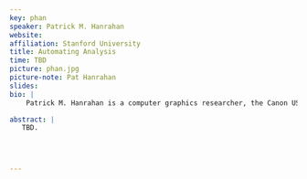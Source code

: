 ```yaml
---
key: phan
speaker: Patrick M. Hanrahan
website: 
affiliation: Stanford University
title: Automating Analysis
time: TBD
picture: phan.jpg
picture-note: Pat Hanrahan
slides: 
bio: |
    Patrick M. Hanrahan is a computer graphics researcher, the Canon USA Professor of Computer Science and Electrical Engineering in the Computer Graphics Laboratory at Stanford University. His research focuses on rendering algorithms, graphics processing units, as well as scientific illustration and visualization.

abstract: |
   TBD. 



   
---
```

